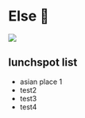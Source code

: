 # Else :cactus:

![](https://github.com/dm-elisabeth.png)

## lunchspot list
- asian place 1
- test2
- test3
- test4
